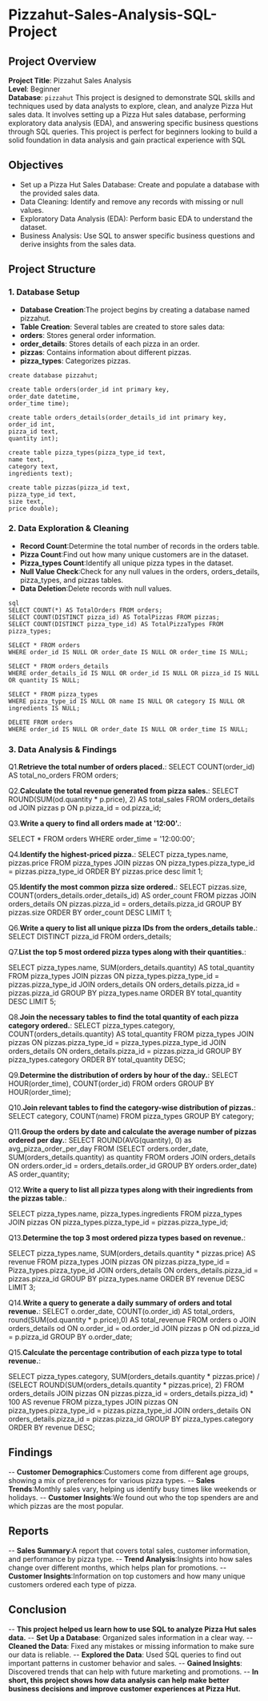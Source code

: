 # Pizzahut-Sales-Analysis-SQL-Project
## Project Overview
**Project Title**: Pizzahut Sales Analysis  
**Level**: Beginner  
**Database**: `pizzahut`
This project is designed to demonstrate SQL skills and techniques used by data analysts to explore, clean, and analyze Pizza Hut sales data. It involves setting up a Pizza Hut sales database, performing exploratory data analysis (EDA), and answering specific business questions through SQL queries. This project is perfect for beginners looking to build a solid foundation in data analysis and gain practical experience with SQL
## Objectives
* Set up a Pizza Hut Sales Database: Create and populate a database with the provided sales data.
* Data Cleaning: Identify and remove any records with missing or null values.
*  Exploratory Data Analysis (EDA): Perform basic EDA to understand the dataset.
*   Business Analysis: Use SQL to answer specific business questions and derive insights from the sales data.

## Project Structure

### 1. Database Setup
+ **Database Creation**:The project begins by creating a database named pizzahut.
+ **Table Creation**: Several tables are created to store sales data:
+ **orders**: Stores general order information.
+ **order_details**: Stores details of each pizza in an order.
+ **pizzas**: Contains information about different pizzas.
+ **pizza_types**: Categorizes pizzas.
```
create database pizzahut;

create table orders(order_id int primary key,
order_date datetime,
order_time time);
```
```
create table orders_details(order_details_id int primary key,
order_id int,
pizza_id text,
quantity int);
```
```
create table pizza_types(pizza_type_id text,
name text,
category text,
ingredients text);
```
```
create table pizzas(pizza_id text,
pizza_type_id text,
size text,
price double);
```
### 2. Data Exploration & Cleaning
 + **Record Count**:Determine the total number of records in the orders table.
 + **Pizza Count**:Find out how many unique customers are in the dataset.
 + **Pizza_types Count**:Identify all unique pizza types in the dataset.
 + **Null Value Check**:Check for any null values in the orders, orders_details, pizza_types, and pizzas tables.
 + **Data Deletion**:Delete records with null values.

```
sql
SELECT COUNT(*) AS TotalOrders FROM orders;
SELECT COUNT(DISTINCT pizza_id) AS TotalPizzas FROM pizzas;
SELECT COUNT(DISTINCT pizza_type_id) AS TotalPizzaTypes FROM pizza_types;

SELECT * FROM orders
WHERE order_id IS NULL OR order_date IS NULL OR order_time IS NULL;

SELECT * FROM orders_details
WHERE order_details_id IS NULL OR order_id IS NULL OR pizza_id IS NULL OR quantity IS NULL;

SELECT * FROM pizza_types
WHERE pizza_type_id IS NULL OR name IS NULL OR category IS NULL OR ingredients IS NULL;

DELETE FROM orders
WHERE order_id IS NULL OR order_date IS NULL OR order_time IS NULL;
```

### 3. Data Analysis & Findings
Q1.**Retrieve the total number of orders placed.**: 
SELECT 
    COUNT(order_id) AS total_no_orders
FROM
    orders;
    
Q2.**Calculate the total revenue generated from pizza sales.**:
SELECT 
    ROUND(SUM(od.quantity * p.price), 2) AS total_sales
FROM
    orders_details od
        JOIN
    pizzas p ON p.pizza_id = od.pizza_id;
    
 Q3.**Write a query to find all orders made at '12:00'.**:

SELECT 
    *
FROM
    orders
WHERE
    order_time = '12:00:00';
    
Q4.**Identify the highest-priced pizza.**:
SELECT 
    pizza_types.name, pizzas.price
FROM
    pizza_types
        JOIN
    pizzas ON pizza_types.pizza_type_id = pizzas.pizza_type_id
ORDER BY pizzas.price desc limit 1;

Q5.**Identify the most common pizza size ordered.**:
SELECT 
    pizzas.size,
    COUNT(orders_details.order_details_id) AS order_count
FROM
    pizzas
        JOIN
    orders_details ON pizzas.pizza_id = orders_details.pizza_id
GROUP BY pizzas.size
ORDER BY order_count DESC
LIMIT 1;

Q6.**Write a query to list all unique pizza IDs from the orders_details table.**:
SELECT DISTINCT
    pizza_id
FROM
    orders_details;
    

Q7.**List the top 5 most ordered pizza types along with their quantities.**:

SELECT 
    pizza_types.name,
    SUM(orders_details.quantity) AS total_quantity
FROM
    pizza_types
        JOIN
    pizzas ON pizza_types.pizza_type_id = pizzas.pizza_type_id
        JOIN
    orders_details ON orders_details.pizza_id = pizzas.pizza_id
GROUP BY pizza_types.name
ORDER BY total_quantity DESC
LIMIT 5;

Q8.**Join the necessary tables to find the total quantity of each pizza category ordered.**:
SELECT 
    pizza_types.category,
    COUNT(orders_details.quantity) AS total_quantity
FROM
    pizza_types
        JOIN
    pizzas ON pizzas.pizza_type_id = pizza_types.pizza_type_id
        JOIN
    orders_details ON orders_details.pizza_id = pizzas.pizza_id
GROUP BY pizza_types.category
ORDER BY total_quantity DESC;

Q9.**Determine the distribution of orders by hour of the day.**:
SELECT 
    HOUR(order_time), COUNT(order_id)
FROM
    orders
GROUP BY HOUR(order_time); 

Q10.**Join relevant tables to find the category-wise distribution of pizzas.**:
SELECT 
    category, COUNT(name)
FROM
    pizza_types
GROUP BY category; 

Q11.**Group the orders by date and calculate the average number of pizzas ordered per day.**:
SELECT 
    ROUND(AVG(quantity), 0) as avg_pizza_order_per_day
FROM
    (SELECT 
        orders.order_date, SUM(orders_details.quantity) as quantity
    FROM
        orders
    JOIN orders_details ON orders.order_id = orders_details.order_id
    GROUP BY orders.order_date) AS order_quantity;
 
 Q12.**Write a query to list all pizza types along with their ingredients from the pizzas table.**:

 SELECT 
    pizza_types.name, pizza_types.ingredients
FROM
    pizza_types
        JOIN
    pizzas ON pizza_types.pizza_type_id = pizzas.pizza_type_id;

Q13.**Determine the top 3 most ordered pizza types based on revenue.**:
 
 SELECT 
    pizza_types.name,
    SUM(orders_details.quantity * pizzas.price) AS revenue
FROM
    pizza_types
        JOIN
    pizzas ON pizzas.pizza_type_id = Pizza_types.pizza_type_id
        JOIN
    orders_details ON orders_details.pizza_id = pizzas.pizza_id
GROUP BY pizza_types.name
ORDER BY revenue DESC
LIMIT 3;

Q14.**Write a query to generate a daily summary of orders and total revenue.**:
SELECT 
    o.order_date,
    COUNT(o.order_id) AS total_orders,
    round(SUM(od.quantity * p.price),0) AS total_revenue
FROM
    orders o
        JOIN
    orders_details od ON o.order_id = od.order_id
        JOIN
    pizzas p ON od.pizza_id = p.pizza_id
GROUP BY o.order_date;


Q15.**Calculate the percentage contribution of each pizza type to total revenue.**:

SELECT 
pizza_types.category,
    SUM(orders_details.quantity * pizzas.price) / 
    (SELECT 
        ROUND(SUM(orders_details.quantity * pizzas.price), 2) 
     FROM 
        orders_details 
     JOIN 
        pizzas ON pizzas.pizza_id = orders_details.pizza_id) * 100 AS revenue
FROM 
    pizza_types 
JOIN 
    pizzas ON pizza_types.pizza_type_id = pizzas.pizza_type_id
JOIN 
    orders_details ON orders_details.pizza_id = pizzas.pizza_id
GROUP BY 
    pizza_types.category 
ORDER BY 
    revenue DESC;

## Findings
-- **Customer Demographics**:Customers come from different age groups, showing a mix of preferences for various pizza types.
-- **Sales Trends**:Monthly sales vary, helping us identify busy times like weekends or holidays.
-- **Customer Insights**:We found out who the top spenders are and which pizzas are the most popular.

## Reports
-- **Sales Summary**:A report that covers total sales, customer information, and performance by pizza type.
-- **Trend Analysis**:Insights into how sales change over different months, which helps plan for promotions.
-- **Customer Insights**:Information on top customers and how many unique customers ordered each type of pizza.

## Conclusion
-- **This project helped us learn how to use SQL to analyze Pizza Hut sales data.**
-- **Set Up a Database**: Organized sales information in a clear way.
-- **Cleaned the Data**: Fixed any mistakes or missing information to make sure our data is reliable.
-- **Explored the Data**: Used SQL queries to find out important patterns in customer behavior and sales.
-- **Gained Insights**: Discovered trends that can help with future marketing and promotions.
-- **In short, this project shows how data analysis can help make better business decisions and improve customer experiences at Pizza Hut.** 
